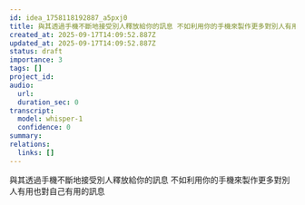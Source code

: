 ```yaml
---
id: idea_1758118192887_a5pxj0
title: 與其透過手機不斷地接受別人釋放給你的訊息 不如利用你的手機來製作更多對別人有用也對自己有用的訊息
created_at: 2025-09-17T14:09:52.887Z
updated_at: 2025-09-17T14:09:52.887Z
status: draft
importance: 3
tags: []
project_id: 
audio:
  url: 
  duration_sec: 0
transcript:
  model: whisper-1
  confidence: 0
summary: 
relations:
  links: []
---
```


與其透過手機不斷地接受別人釋放給你的訊息 不如利用你的手機來製作更多對別人有用也對自己有用的訊息